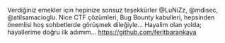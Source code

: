 Verdiğiniz emekler için hepinize sonsuz teşekkürler @LuNiZz, @mdisec, @atilsamacioglu.
Nice CTF çözümleri, Bug Bounty kabulleri, hepsinden önemlisi hoş sohbetlerde görüşmek dileğiyle...
Hayalim olan yolda; hayallerime doğru ilk adımım...
https://github.com/feritbarankaya
